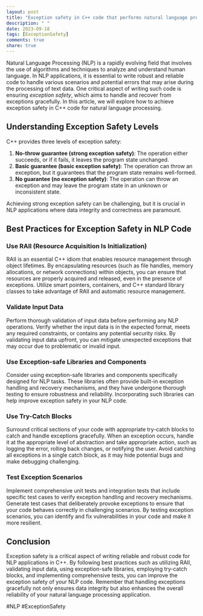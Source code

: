 ```yaml
---
layout: post
title: "Exception safety in C++ code that performs natural language processing"
description: " "
date: 2023-09-18
tags: [ExceptionSafety]
comments: true
share: true
---
```


Natural Language Processing (NLP) is a rapidly evolving field that involves the use of algorithms and techniques to analyze and understand human language. In NLP applications, it is essential to write robust and reliable code to handle various scenarios and potential errors that may arise during the processing of text data. One critical aspect of writing such code is ensuring *exception safety*, which aims to handle and recover from exceptions gracefully. In this article, we will explore how to achieve exception safety in C++ code for natural language processing.

## Understanding Exception Safety Levels

C++ provides three levels of exception safety:

1. **No-throw guarantee (strong exception safety)**: The operation either succeeds, or if it fails, it leaves the program state unchanged.
2. **Basic guarantee (basic exception safety)**: The operation can throw an exception, but it guarantees that the program state remains well-formed.
3. **No guarantee (no exception safety)**: The operation can throw an exception and may leave the program state in an unknown or inconsistent state.

Achieving strong exception safety can be challenging, but it is crucial in NLP applications where data integrity and correctness are paramount.

## Best Practices for Exception Safety in NLP Code

### Use RAII (Resource Acquisition Is Initialization)

RAII is an essential C++ idiom that enables resource management through object lifetimes. By encapsulating resources (such as file handles, memory allocations, or network connections) within objects, you can ensure that resources are properly acquired and released, even in the presence of exceptions. Utilize smart pointers, containers, and C++ standard library classes to take advantage of RAII and automatic resource management.

### Validate Input Data

Perform thorough validation of input data before performing any NLP operations. Verify whether the input data is in the expected format, meets any required constraints, or contains any potential security risks. By validating input data upfront, you can mitigate unexpected exceptions that may occur due to problematic or invalid input.

### Use Exception-safe Libraries and Components

Consider using exception-safe libraries and components specifically designed for NLP tasks. These libraries often provide built-in exception handling and recovery mechanisms, and they have undergone thorough testing to ensure robustness and reliability. Incorporating such libraries can help improve exception safety in your NLP code.

### Use Try-Catch Blocks

Surround critical sections of your code with appropriate try-catch blocks to catch and handle exceptions gracefully. When an exception occurs, handle it at the appropriate level of abstraction and take appropriate action, such as logging the error, rolling back changes, or notifying the user. Avoid catching all exceptions in a single catch block, as it may hide potential bugs and make debugging challenging.

### Test Exception Scenarios

Implement comprehensive unit tests and integration tests that include specific test cases to verify exception handling and recovery mechanisms. Generate test cases that deliberately provoke exceptions to ensure that your code behaves correctly in challenging scenarios. By testing exception scenarios, you can identify and fix vulnerabilities in your code and make it more resilient.

## Conclusion

Exception safety is a critical aspect of writing reliable and robust code for NLP applications in C++. By following best practices such as utilizing RAII, validating input data, using exception-safe libraries, employing try-catch blocks, and implementing comprehensive tests, you can improve the exception safety of your NLP code. Remember that handling exceptions gracefully not only ensures data integrity but also enhances the overall reliability of your natural language processing application.

#NLP #ExceptionSafety